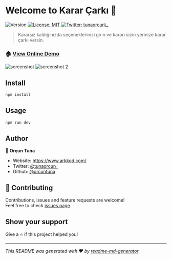 <h1>Welcome to Karar Çarkı 👋</h1>
<p>
  <img alt="Version" src="https://img.shields.io/badge/version-1.0.0-blue.svg?cacheSeconds=2592000" />
  <a href="#" target="_blank">
    <img alt="License: MIT" src="https://img.shields.io/badge/License-MIT-yellow.svg" />
  </a>
  <a href="https://twitter.com/tunaorcun\_" target="_blank">
    <img alt="Twitter: tunaorcun\_" src="https://img.shields.io/twitter/follow/tunaorcun\_.svg?style=social" />
  </a>
</p>

> Kararsız kaldığınızda seçeneklerinizi girin ve kararı sizin yerinize karar çarkı versin.

### 🏠 [View Online Demo](https://karar-carki.now.sh/)

![screenshot](https://raw.githubusercontent.com/orcuntuna/karar-carki/master/images/screenshot.png)
![screenshot 2](https://raw.githubusercontent.com/orcuntuna/karar-carki/master/images/screenshot2.png)

## Install

```sh
npm install
```

## Usage

```sh
npm run dev
```

## Author

👤 **Orçun Tuna**

* Website: https://www.arkkod.com/
* Twitter: [@tunaorcun\_](https://twitter.com/tunaorcun\_)
* Github: [@orcuntuna](https://github.com/orcuntuna)

## 🤝 Contributing

Contributions, issues and feature requests are welcome!<br />Feel free to check [issues page](https://github.com/orcuntuna/karar-carki/issues). 

## Show your support

Give a ⭐️ if this project helped you!

***
_This README was generated with ❤️ by [readme-md-generator](https://github.com/kefranabg/readme-md-generator)_
